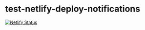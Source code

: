 # test-netlify-deploy-notifications

[![Netlify Status](https://api.netlify.com/api/v1/badges/9e979c63-4033-4837-8a15-adfd14702c7e/deploy-status)](https://app.netlify.com/sites/naughty-perlman-4d529e/deploys)

